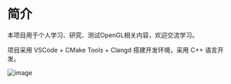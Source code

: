 # 简介

本项目用于个人学习、研究、测试OpenGL相关内容，欢迎交流学习。

项目采用 VSCode + CMake Tools + Clangd 搭建开发环境，采用 C++ 语言开发。

![image](https://github.com/DFVSQY/LearnOpenGL/assets/8075421/38c2a8e8-b52b-479a-ab63-4393431f0bbf)
